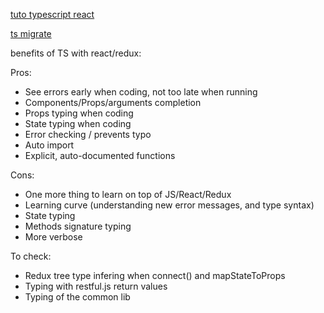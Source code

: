 [tuto typescript react](https://github.com/basarat/typescript-react)

[ts migrate](https://github.com/airbnb/ts-migrate/tree/master/packages/ts-migrate)

benefits of TS with react/redux:

Pros:

- See errors early when coding, not too late when running
- Components/Props/arguments completion
- Props typing when coding
- State typing when coding
- Error checking / prevents typo
- Auto import
- Explicit, auto-documented functions

Cons:

- One more thing to learn on top of JS/React/Redux
- Learning curve (understanding new error messages, and type syntax)
- State typing
- Methods signature typing
- More verbose

To check:

- Redux tree type infering when connect() and mapStateToProps
- Typing with restful.js return values
- Typing of the common lib
